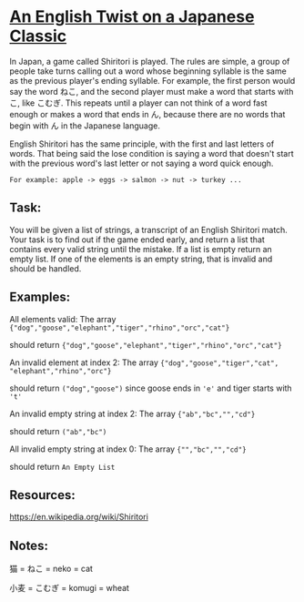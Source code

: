 # [An English Twist on a Japanese Classic](https://www.codewars.com/kata/an-english-twist-on-a-japanese-classic "https://www.codewars.com/kata/5b04be641839f1a0ab000151")

In Japan, a game called Shiritori is played. The rules are simple, a group of people take turns calling out a word whose beginning syllable is the same as the previous player's ending syllable. For example, the first person would say the word ねこ, and the second player must make a word that starts with こ, like こむぎ. This repeats until a player can not think of a word fast enough or makes a word that ends in ん, because there are no words that begin with ん in the Japanese language.

English Shiritori has the same principle, with the first and last letters of words. That being said the lose condition is saying a word that doesn't start with the previous word's last letter or not saying a word quick enough. 

``` For example: apple -> eggs -> salmon -> nut -> turkey ... ```


## Task:
You will be given a list of strings, a transcript of an English Shiritori match. Your task is to find out if the game ended early, and return a list that contains every valid string until the mistake. If a list is empty return an empty list. If one of the elements is an empty string, that is invalid and should be handled. 

## Examples:

All elements valid:
The array ```{"dog","goose","elephant","tiger","rhino","orc","cat"}```

should return `{"dog","goose","elephant","tiger","rhino","orc","cat"}`

An invalid element at index 2:
The array ``` {"dog","goose","tiger","cat", "elephant","rhino","orc"} ``` 

should return ``` ("dog","goose") ``` 
since goose ends in `'e'` and tiger starts with `'t'`

An invalid empty string at index 2:
The array ``` {"ab","bc","","cd"} ``` 

should return ``` ("ab","bc") ```

All invalid empty string at index 0:
The array ``` {"","bc","","cd"} ``` 

should return ``` An Empty List ```

## Resources:
https://en.wikipedia.org/wiki/Shiritori

##  Notes:

猫 = ねこ = neko = cat

小麦 = こむぎ = komugi = wheat